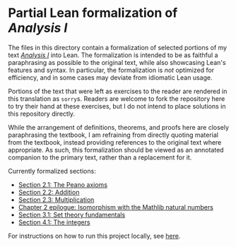 # Partial Lean formalization of _Analysis I_

The files in this directory contain a formalization of selected portions of my text [_Analysis I_](https://terrytao.wordpress.com/books/analysis-i/) into Lean. The formalization is intended to be as faithful a paraphrasing as possible to the original text, while also showcasing Lean's features and syntax.  In particular, the formalization is _not_ optimized for efficiency, and in some cases may deviate from idiomatic Lean usage.

Portions of the text that were left as exercises to the reader are rendered in this translation as `sorry`s.  Readers are welcome to fork the repository here to try their hand at these exercises, but I do not intend to place solutions in this repository directly.

While the arrangement of definitions, theorems, and proofs here are closely paraphrasing the textbook, I am refraining from directly quoting material from the textbook, instead providing references to the original text where appropriate.  As such, this formalization should be viewed as an annotated companion to the primary text, rather than a replacement for it.

Currently formalized sections:

- [Section 2.1: The Peano axioms](https://teorth.github.io/estimate_tools/docs/EstimateTools/analysis/Section_2_1.html)
- [Section 2.2: Addition](https://teorth.github.io/estimate_tools/docs/EstimateTools/analysis/Section_2_2.html)
- [Section 2.3: Multiplication](https://teorth.github.io/estimate_tools/docs/EstimateTools/analysis/Section_2_3.html)
- [Chapter 2 epilogue: Isomorphism with the Mathlib natural numbers](https://teorth.github.io/estimate_tools/docs/EstimateTools/analysis/Section_2_epilogue.html)
- [Section 3.1: Set theory fundamentals](https://teorth.github.io/estimate_tools/docs/EstimateTools/analysis/Section_3_1.html)
- [Section 4.1: The integers](https://teorth.github.io/estimate_tools/docs/EstimateTools/analysis/Section_4_1.html)


For instructions on how to run this project locally, see [here](https://leanprover-community.github.io/install/project.html).
